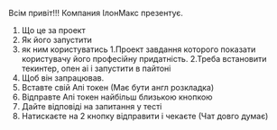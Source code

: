 Всім привіт!!!
Компания ІлонМакс презентує.
1. Що це за проект
2. Як його запустити
3. як ним користуватись
1.Проект завдання которого показати користувачу його професійну придатність.
2.Треба встановити текинтер, опен аі і запустити в пайтоні
3. Щоб він запрацював.
  1. Вставте свій Апі токен (Має бути англ розкладка)
  2. Відправте Апі токен найбільш близькою кнопкою
  3. Дайте відповіді на запитання у тесті
  4. Натискаєте на 2 кнопку відправити і чекаєте (Чат довго думає)

